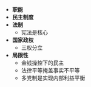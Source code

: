 - **职能**
- **民主制度**
- **法制**
	- 宪法是核心
- **国家政权**
	- 三权分立
- **局限性**
	- 金钱操控下的民主
	- 法律平等掩盖事实不平等
	- 多党制是实现内部利益平衡
